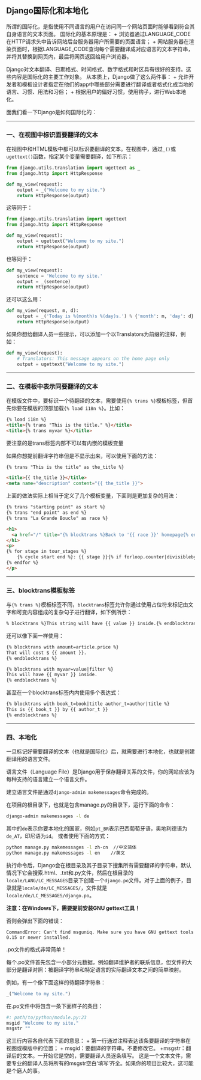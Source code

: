 ## Django国际化和本地化

所谓的国际化，是指使用不同语言的用户在访问同一个网站页面时能够看到符合其自身语言的文本页面。
国际化的基本原理是：
    + 浏览器通过LANGUAGE_CODE在HTTP请求头中告诉网站后台服务器用户所需要的页面语言；
    + 网站服务器在渲染页面时，根据LANGUAGE_CODE查询每个需要翻译成对应语言的文本字符串，并将其替换到网页内，最后将网页返回给用户浏览器。

Django对文本翻译、日期格式、时间格式、数字格式和时区具有很好的支持。这些内容是国际化的主要工作对象。
从本质上，Django做了这么两件事：
    + 允许开发者和模板设计者指定在他们的app中哪些部分需要进行翻译或者格式化成当地的语言、习惯、用法和习俗；
    + 根据用户的偏好习惯，使用钩子，进行Web本地化。
    
面我们看一下Django是如何国际化的：

---

### 一、在视图中标识面要翻译的文本

在视图中和HTML模板中都可以标识要翻译的文本。在视图中，通过`_()`或`ugettext()`函数，指定某个变量需要翻译，如下所示：
```python
from django.utils.translation import ugettext as _
from django.http import HttpResponse

def my_view(request):
    output = _("Welcome to my site.")
    return HttpResponse(output)
```
这等同于：
```python
from django.utils.translation import ugettext
from django.http import HttpResponse

def my_view(request):
    output = ugettext("Welcome to my site.")
    return HttpResponse(output)
```
也等同于：
```python
def my_view(request):
    sentence = 'Welcome to my site.'
    output = _(sentence)
    return HttpResponse(output)
```
还可以这么用：
```python
def my_view(request, m, d):
    output = _('Today is %(month)s %(day)s.') % {'month': m, 'day': d}
    return HttpResponse(output)
```
如果你想给翻译人员一些提示，可以添加一个以Translators为前缀的注释，例如：
```python
def my_view(request):
    # Translators: This message appears on the home page only
    output = ugettext("Welcome to my site.")
```

---

### 二、在模板中表示同要翻译的文本

在模版文件中，要标识一个待翻译的文本，需要使用`{% trans %}`模板标签，但首先你要在模版的顶部加载`{% load i18n %}`。比如：
```html
{% load i18n %}
<title>{% trans "This is the title." %}</title>
<title>{% trans myvar %}</title>
```
要注意的是trans标签内部不可以有内嵌的模板变量

如果你想提前翻译字符串但是不显示出来，可以使用下面的方法：
```html
{% trans "This is the title" as the_title %}

<title>{{ the_title }}</title>
<meta name="description" content="{{ the_title }}">
```
上面的做法实际上相当于定义了几个模板变量，下面则是更加复杂的用法：
```html
{% trans "starting point" as start %}
{% trans "end point" as end %}
{% trans "La Grande Boucle" as race %}

<h1>
  <a href="/" title="{% blocktrans %}Back to '{{ race }}' homepage{% endblocktrans %}">{{ race }}</a>
</h1>
<p>
{% for stage in tour_stages %}
    {% cycle start end %}: {{ stage }}{% if forloop.counter|divisibleby:2 %}<br />{% else %}, {% endif %}
{% endfor %}
</p>
```

---

### 三、blocktrans模板标签

与`{% trans %}`模板标签不同，`blocktrans`标签允许你通过使用占位符来标记由文字和可变内容组成的复杂句子进行翻译，如下例所示：
```html
% blocktrans %}This string will have {{ value }} inside.{% endblocktrans %}
```
还可以像下面一样使用：
```html
{% blocktrans with amount=article.price %}
That will cost $ {{ amount }}.
{% endblocktrans %}

{% blocktrans with myvar=value|filter %}
This will have {{ myvar }} inside.
{% endblocktrans %}
```
甚至在一个blocktrans标签内内使用多个表达式：
```html
{% blocktrans with book_t=book|title author_t=author|title %}
This is {{ book_t }} by {{ author_t }}
{% endblocktrans %}
```

---

### 四、本地化

一旦标记好需要翻译的文本（也就是国际化）后，就需要进行本地化，也就是创建翻译用的语言文件。

语言文件（Language File）是Django用于保存翻译关系的文件，你的网站应该为每种支持的语言建立一个语言文件。

建立语言文件是通过`django-admin makemessages`命令完成的。

在项目的根目录下，也就是包含manage.py的目录下，运行下面的命令：
```bash
django-admin makemessages -l de
```
其中的`de`表示你要本地化的国家，例如`pt_BR`表示巴西葡萄牙语，奥地利德语为`de_AT`，印尼语为`id`。
或者使用下面的方式：
```bash 
python manage.py makemessages -l zh-cn  //中文简体
python manage.py makemessages -l en    //英文
```
执行命令后，Django会在根目录及其子目录下搜集所有需要翻译的字符串，默认情况下它会搜索.html、.txt和.py文件，然后在根目录的`locale/LANG/LC_MESSAGES`目录下创建一个`django.po`文件。对于上面的例子，目录就是`locale/de/LC_MESSAGES/`，文件就是`locale/de/LC_MESSAGES/django.po`。

**注意：在Windows下，需要提前安装GNU gettext工具！**

否则会弹出下面的错误：
```log
CommandError: Can't find msguniq. Make sure you have GNU gettext tools 0.15 or newer installed.
```
.po文件的格式非常简单！

每个.po文件首先包含一小部分元数据，例如翻译维护者的联系信息，但文件的大部分是翻译对照：被翻译字符串和特定语言的实际翻译文本之间的简单映射。

例如，有一个像下面这样的待翻译字符串：
```python
_("Welcome to my site.")
```
在.po文件中将包含一条下面样子的条目：
```python
#: path/to/python/module.py:23
msgid "Welcome to my site."
msgstr ""
```
这三行内容各自代表下面的意思：
    + 第一行通过注释表达该条要翻译的字符串在视图或模版中的位置；
    + msgid：要翻译的字符串。不要修改它。
    +msgstr：翻译后的文本。一开始它是空的，需要翻译人员逐条填写。
这是一个文本文件，需要专业的翻译人员将所有的msgstr空白‘填写’齐全。如果你的项目比较大，这可能是个磨人的事。